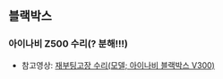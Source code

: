 ## 블랙박스
### 아이나비 Z500 수리(? 분해!!!)
- 참고영상: [재부팅고장 수리(모델; 아이나비 블랙박스 V300)](https://www.youtube.com/watch?v=lVf_LLkOmHA)  
